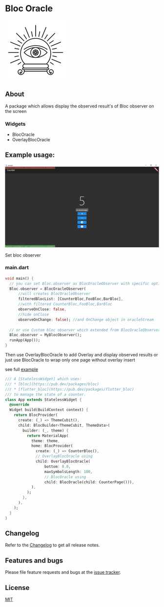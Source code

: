 # Bloc Oracle


![](https://github.com/4uzhoy/bloc_oracle/blob/master/.img/logo.png)


## About
A package which allows display the observed result's of Bloc observer on the screen

### Widgets
 * BlocOracle 
 * OverlayBlocOracle

## Example usage:

![](https://github.com/4uzhoy/bloc_oracle/blob/master/.img/screen.png)

Set bloc observer

### main.dart

```dart
void main() {
  // you can set Bloc.observer as BlocOracleObserver with specific options
  Bloc.observer = BlocOracleObserver(
      //will creates BlocOracleObserver
      filteredBlocList: [CounterBloc,FooBloc,BarBloc],
      //with filtered CounterBloc,FooBloc,BarBloc
      observeOnClose: false,
      //hide onClose
      observeOnChange: false); //and OnChange object in oracleStream

  // or use Custom bloc observer which extended from BlocOracleObserver
  Bloc.observer = MyBlocObserver();
  runApp(App());
}
```

Then use OverlayBlocOracle to add Overlay and display observed results or just use BlocOracle
to wrap only one page without overlay insert
 
see full [example](https://github.com/4uzhoy/bloc_oracle/blob/master/example/lib/main.dart)

```dart
/// A [StatelessWidget] which uses:
/// * [bloc](https://pub.dev/packages/bloc)
/// * [flutter_bloc](https://pub.dev/packages/flutter_bloc)
/// to manage the state of a counter.
class App extends StatelessWidget {
  @override
  Widget build(BuildContext context) {
    return BlocProvider(
      create: (_) => ThemeCubit(),
      child: BlocBuilder<ThemeCubit, ThemeData>(
        builder: (_, theme) {
          return MaterialApp(
            theme: theme,
            home: BlocProvider(
              create: (_) => CounterBloc(),
              // OverlayBlocOracle using
              child: OverlayBlocOracle(
                  bottom: 0.0,
                  maxSymbolsLength: 100,
                  // BlocOracle using
                  child: BlocOracle(child: CounterPage())),
            ),
          );
        },
      ),
    );
  }
}
```


## Changelog  
  
Refer to the [Changelog](https://github.com/4uzhoy/bloc_oracle/blob/main/CHANGELOG.md) to get all release notes.  
  
  
## Features and bugs  
  
Please file feature requests and bugs at the [issue tracker][tracker].
  
[tracker]: https://github.com/4uzhoy/bloc_oracle/issues
  
  
## License  
  
[MIT](https://github.com/4uzhoy/bloc_oracle/blob/main/LICENSE)  
